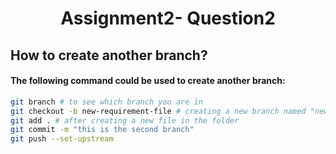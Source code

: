 <h1 align="center">Assignment2- Question2</h1>

## How to create another branch?
#### The following command could be used to create another branch:
```sh
git branch # to see which branch you are in
git checkout -b new-requirement-file # creating a new branch named "new-requirement-file"
git add . # after creating a new file in the folder
git commit -m "this is the second branch"
git push --set-upstream
```